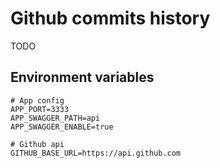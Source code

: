 # Github commits history

TODO

## Environment variables

```env
# App config
APP_PORT=3333
APP_SWAGGER_PATH=api
APP_SWAGGER_ENABLE=true

# Github api
GITHUB_BASE_URL=https://api.github.com
```
